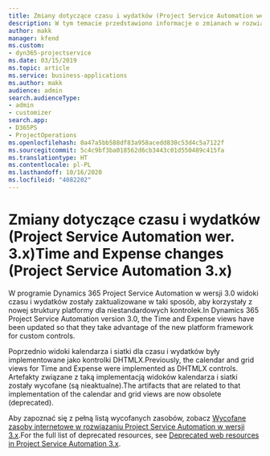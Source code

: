 ```yaml
---
title: Zmiany dotyczące czasu i wydatków (Project Service Automation wer. 3.x)
description: W tym temacie przedstawiono informacje o zmianach w rozwiązaniu dotyczących czasu i wydatków.
author: makk
manager: kfend
ms.custom:
- dyn365-projectservice
ms.date: 03/15/2019
ms.topic: article
ms.service: business-applications
ms.author: makk
audience: admin
search.audienceType:
- admin
- customizer
search.app:
- D365PS
- ProjectOperations
ms.openlocfilehash: 0a47a5bb588df83a958acedd830c53d4c5a7122f
ms.sourcegitcommit: 5c4c9bf3ba018562d6cb3443c01d550489c415fa
ms.translationtype: HT
ms.contentlocale: pl-PL
ms.lasthandoff: 10/16/2020
ms.locfileid: "4082202"
---
```

# <a name="time-and-expense-changes-project-service-automation-3x"></a><span data-ttu-id="2017f-103">Zmiany dotyczące czasu i wydatków (Project Service Automation wer. 3.x)</span><span class="sxs-lookup"><span data-stu-id="2017f-103">Time and Expense changes (Project Service Automation 3.x)</span></span>

<span data-ttu-id="2017f-104">W programie Dynamics 365 Project Service Automation w wersji 3.0 widoki czasu i wydatków zostały zaktualizowane w taki sposób, aby korzystały z nowej struktury platformy dla niestandardowych kontrolek.</span><span class="sxs-lookup"><span data-stu-id="2017f-104">In Dynamics 365 Project Service Automation version 3.0, the Time and Expense views have been updated so that they take advantage of the new platform framework for custom controls.</span></span>

<span data-ttu-id="2017f-105">Poprzednio widoki kalendarza i siatki dla czasu i wydatków były implementowane jako kontrolki DHTMLX.</span><span class="sxs-lookup"><span data-stu-id="2017f-105">Previously, the calendar and grid views for Time and Expense were implemented as DHTMLX controls.</span></span> <span data-ttu-id="2017f-106">Artefakty związane z taką implementacją widoków kalendarza i siatki zostały wycofane (są nieaktualne).</span><span class="sxs-lookup"><span data-stu-id="2017f-106">The artifacts that are related to that implementation of the calendar and grid views are now obsolete (deprecated).</span></span>

<span data-ttu-id="2017f-107">Aby zapoznać się z pełną listą wycofanych zasobów, zobacz [Wycofane zasoby internetowe w rozwiązaniu Project Service Automation w wersji 3.x](web-resources-deprecated-v3.x.md).</span><span class="sxs-lookup"><span data-stu-id="2017f-107">For the full list of deprecated resources, see [Deprecated web resources in Project Service Automation 3.x](web-resources-deprecated-v3.x.md).</span></span>
